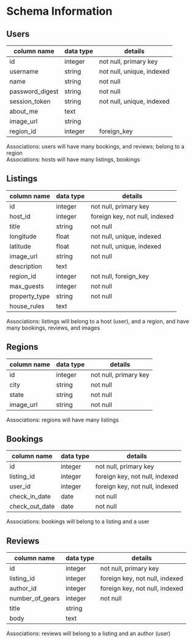 # Schema Information

## Users


| column name     | data type | details                   |
|-----------------|-----------|---------------------------|
| id              | integer   | not null, primary key     |
| username        | string    | not null, unique, indexed |
| name            | string    | not null                  |
| password_digest | string    | not null                  |
| session_token   | string    | not null, unique, indexed |
| about_me        | text      |                           |
| image_url       | string    |                           |
| region_id       | integer   | foreign_key               |

Associations: users will have many bookings, and reviews; belong to a region		
Associations: hosts will have many listings, bookings		

## Listings
| column name   | data type | details                        |
|---------------|-----------|--------------------------------|
| id            | integer   | not null, primary key          |
| host_id       | integer   | foreign key, not null, indexed |
| title         | string    | not null                       |
| longitude     | float     | not null, unique, indexed      |
| latitude      | float     | not null, unique, indexed      |
| image_url     | string    | not null                       |
| description   | text      |                                |
| region_id     | integer   | not null, foreign_key          |
| max_guests    | integer   | not null                       |
| property_type | string    | not null                       |
| house_rules   | text      |                                |

Associations: listings will belong to a host (user), and a region, and have many bookings, reviews, and images		

## Regions
| column name | data type | details               |
|-------------|-----------|-----------------------|
| id          | integer   | not null, primary key |
| city        | string    | not null              |
| state       | string    | not null              |
| image_url   | string    | not null              |

Associations: regions will have many listings		

## Bookings
| column name    | data type | details                        |
|----------------|-----------|--------------------------------|
| id             | integer   | not null, primary key          |
| listing_id     | integer   | foreign key, not null, indexed |
| user_id        | integer   | foreign key, not null, indexed |
| check_in_date  | date      | not null                       |
| check_out_date | date      | not null                       |

Associations: bookings will belong to a listing and a user		

## Reviews

| column name     | data type | details                        |
|-----------------|-----------|--------------------------------|
| id              | integer   | not null, primary key          |
| listing_id      | integer   | foreign key, not null, indexed |
| author_id       | integer   | foreign key, not null, indexed |
| number_of_gears | integer   | not null                       |
| title           | string    |                                |
| body            | text      |                                |

Associations: reviews will belong to a listing and an author (user)		

